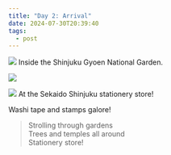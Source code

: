 ```yaml
---
title: "Day 2: Arrival"
date: 2024-07-30T20:39:40
tags:
  - post
---
```

![](/japan/media/1000018720.jpg) Inside the Shinjuku Gyoen National Garden.

![](/japan/media/1000018728.jpg)

![](/japan/media/1000018730.jpg) At the Sekaido Shinjuku stationery store!

Washi tape and stamps galore!

> Strolling through gardens  
> Trees and temples all around  
> Stationery store!




